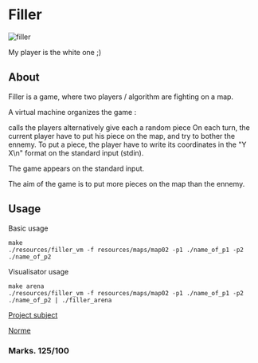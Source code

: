 # Filler

![filler](resources/filler.gif)

My player is the white one ;)

## About

Filler is a game, where two players / algorithm are fighting on a map.

A virtual machine organizes the game :

calls the players alternatively
give each a random piece
On each turn, the current player have to put his piece on the map, and try to bother the ennemy. To put a piece, the player have to write its coordinates in the "Y X\n" format on the standard input (stdin).

The game appears on the standard input.

The aim of the game is to put more pieces on the map than the ennemy.

## Usage
Basic usage
```
make
./resources/filler_vm -f resources/maps/map02 -p1 ./name_of_p1 -p2 ./name_of_p2
```

Visualisator usage
```
make arena
./resources/filler_vm -f resources/maps/map02 -p1 ./name_of_p1 -p2 ./name_of_p2 | ./filler_arena
```

[Project subject](resources/lem-in.en.pdf)

[Norme](resources/norme.en.pdf)

### Marks. 125/100

